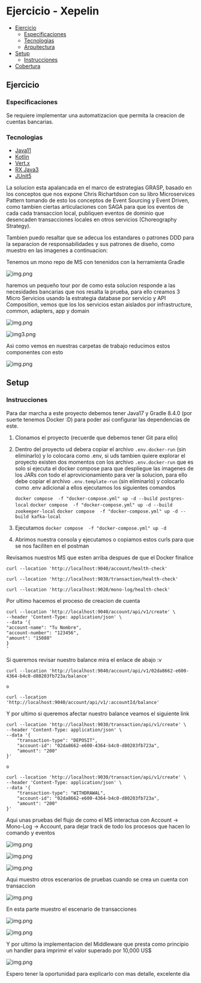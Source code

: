 # Ejercicio - Xepelin


- [Ejercicio](#ejercicio)
    - [Especificaciones](#especificaciones)
    - [Tecnologias](#tecnologias)
    - [Arquitectura](#arquitectura)
- [Setup](#setup)
    - [Instrucciones](#instrucciones)
- [Cobertura](#cobertura)

## Ejercicio

### Especificaciones

Se requiere implementar una automatizacion que permita la creacion de cuentas bancarias.

### Tecnologias

- [Java11](https://jdk.java.net/17/)
- [Kotlin](https://kotlinlang.org/)
- [Vert.x](https://vertx.io/)
- [RX Java3](http://reactivex.io/)
- [JUnit5](https://junit.org/junit5/docs/current/user-guide/#overview-getting-started)

La solucion esta apalancada en el marco de estrategias GRASP, basado en los conceptos que nos
expone Chris Richartdson con su libro Microservices Pattern tomando de esto los conceptos de
Event Sourcing y Event Driven, como tambien ciertas articulaciones con SAGA para que los eventos de
cada cada transaccion local, publiquen eventos de dominio que desencaden transacciones 
locales en otros servicios (Choreography Strategy).

Tambien puedo resaltar que se adecua los estandares o patrones DDD para la separacion de responsabilidades y sus patrones
de diseño, como muestro en las imagenes a continuacion:

Tenemos un mono repo de MS con tenenidos con la herramienta Gradle

![img.png](doc/img1.png)

haremos un pequeño tour por de como esta solucion responde a las necesidades bancarias que nos resalta la prueba, para ello 
creamos 3 Micro Servicios usando la estrategia database por servicio y API Composition, vemos que los los servicios estan 
aislados por infrastructure, common, adapters, app y domain

![img.png](doc/img2.png)

![img3.png](doc/img3.png)

Asi como vemos en nuestras carpetas de trabajo reducimos estos componentes con esto

![img.png](doc/img.png)
## Setup

### Instrucciones

Para dar marcha a este proyecto debemos tener Java17 y Gradle 8.4.0 (por suerte tenemos Docker :D) para poder asi configurar las dependencias de este.

1. Clonamos el proyecto (recuerde que debemos tener Git para ello)
2. Dentro del proyecto ud debera copiar el archivo `.env.docker-run` (sin eliminarlo) y lo colocara como .env, si uds tambien quiere explorar el proyecto
   existen dos momentos con los archivo `.env.docker-run` que es solo si ejecuta el docker compose para que despliegue las imagenes
   de los JARs con todo el aprovicionamiento para ver la solucion, para ello debe copiar el archivo `.env.template-run` (sin eliminarlo) y colocarlo como .env
   adicional a ellos ejecutamos los siguientes comandos

   ```docker compose  -f "docker-compose.yml" up -d --build postgres-local```
   ```docker compose  -f "docker-compose.yml" up -d --build zookeeper-local```
   ```docker compose  -f "docker-compose.yml" up -d --build kafka-local```

3. Ejecutamos ```docker compose  -f "docker-compose.yml" up -d```
4. Abrimos nuestra consola y ejecutamos o copiamos estos curls para que se nos faciliten en el postman

Revisamos nuestros MS que esten arriba despues de que el Docker finalice
```
curl --location 'http://localhost:9040/account/health-check'
```

```
curl --location 'http://localhost:9030/transaction/health-check'
```

```
curl --location 'http://localhost:9020/mono-log/health-check'
```

Por ultimo hacemos el proceso de creacion de cuenta 

```
curl --location 'http://localhost:9040/account/api/v1/create' \
--header 'Content-Type: application/json' \
--data '{
"account-name": "Tu Nombre",
"account-number": "123456",
"amount": "15080"
}
'
```
Si queremos revisar nuestro balance mira el enlace de abajo :v

```
curl --location 'http://localhost:9040/account/api/v1/02da8662-e600-4364-b4c0-d80203fb723a/balance'

o

curl --location 'http://localhost:9040/account/api/v1/:accountId/balance'
```

Y por ultimo si queremos afectar nuestro balance veamos el siguiente link

```
curl --location 'http://localhost:9030/transaction/api/v1/create' \
--header 'Content-Type: application/json' \
--data '{
    "transaction-type": "DEPOSIT",
    "account-id": "02da8662-e600-4364-b4c0-d80203fb723a",
    "amount": "200"
}'

o

curl --location 'http://localhost:9030/transaction/api/v1/create' \
--header 'Content-Type: application/json' \
--data '{
    "transaction-type": "WITHDRAWAL",
    "account-id": "02da8662-e600-4364-b4c0-d80203fb723a",
    "amount": "200"
}'

```

Aqui unas pruebas del flujo de como el MS interactua con Account -> Mono-Log -> Account, para dejar track de todo los procesos que hacen lo comando y eventos

![img.png](doc/img0.png)

![img.png](doc/img4.png)

![img.png](doc/img5.png)

Aqui muestro otros escenarios de pruebas cuando se crea un cuenta con transaccion

![img.png](doc/img6.png)

En esta parte muestro el escenario de transacciones

![img.png](doc/img8.png)

![img.png](doc/img7.png)

Y por ultimo la implementacion del Middleware que presta como principio un handler para imprimir el valor superado por 10,000 US$

![img.png](doc/img9.png)

Espero tener la oportunidad para explicarlo con mas detalle, excelente dia
